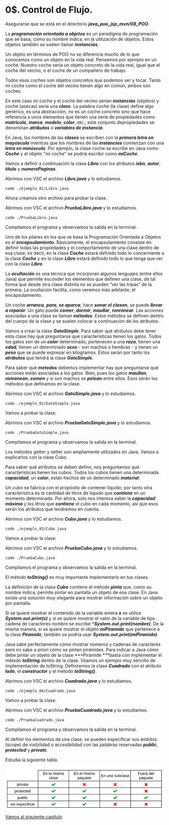 # 0$. Control de Flujo.


Asegurarse que se está en el directorio ***java_poo_jsp_mvn/08_POO***.

La ***programación orientada a objetos*** es un paradigma de programación que se basa, como su nombre indica, en la utilización de objetos. Estos objetos también se suelen llamar ***instancias***.

Un objeto en términos de POO no se diferencia mucho de lo que conocemos como un objeto en la vida real. Pensemos por ejemplo en un coche. Nuestro coche sería un objeto concreto de la vida real, igual que el coche del vecino, o el coche de un compañero de trabajo.

Todos esos coches son objetos concretos que podemos ver y tocar. Tanto mi coche como el coche del vecino tienen algo en común, ambos son coches.

En este caso mi coche y el coche del vecino serían ***instancias*** (objetos) y coche (asecas) sería una ***clase***. La palabra coche (la clase) define algo genérico, es una abstracción, no es un coche concreto sino que hace referencia a unos elementos que tienen una serie de propiedades como ***matrícula***, ***marca***, ***modelo***, ***color***, etc.; este conjunto depropiedades se denominan ***atributos*** o ***variables de instancia***.

En Java, los nombres de las ***clases*** se escriben con la ***primera letra en mayúscula*** mientras que los nombres de las ***instancias*** comienzan con una ***letra en minúscula***. Por ejemplo, la clase coche se escribe en Java como ***Coche*** y el objeto "mi coche" se podría escribir como ***miCoche***.

Vamos a definir a continuación la clase ***Libro*** con los atributos ***isbn***, ***autor***, ***titulo*** y ***numeroPaginas***.


Abrimos con VSC el archivo ***Libro.java*** y lo estudiamos.

```
code ./ejemplo_01/Libro.java
```

Ahora creamos otro archivo para probar la clase.

Abrimos con VSC el archivo ***PruebaLibro.java*** y lo estudiamos.

```
code ./PruebaLibro.java
```

Compilamos el programa y observamos la salida en la terminal.

Uno de los pilares en los que se basa la Programación Orientada a Objetos es el ***encapsulamiento***. Básicamente, el encapsulamiento consiste en definir todas las propiedades y el comportamiento de una clase dentro de esa clase; es decir, en la clase ***Coche*** estará definido todo lo concerniente a la clase ***Coche*** y en la clase ***Libro*** estará definido todo lo que tenga que ver con la clase ***Libro***.

La ***ocultación*** es una técnica que incorporan algunos lenguajes (entre ellos Java) que permite esconder los elementos que definen una clase, de tal forma que desde otra clase distinta no se pueden “ver las tripas” de la primera. La ocultación facilita, como veremos más adelante, el encapsulamiento.

Un coche ***arranca***, ***para***, ***se aparca***, hace ***sonar el claxon***, se puede ***llevar a reparar***. Un gato puede ***comer***, ***dormir***, ***maullar***, ***ronronear***. Las acciones asociadas a una clase se llaman ***métodos***. Estos métodos se definen dentro del cuerpo de la clase y se suelen colocar a continuación de los atributos.

Vamos a crear la clase ***GatoSimple***. Para saber qué atributos debe tener esta clase hay que preguntarse qué características tienen los gatos. Todos los gatos son de un ***color*** determinado, pertenecen a una ***raza***, tienen una ***edad***, tienen un determinado ***sexo*** - son machos o hembras - y tienen un ***peso*** que se puede expresar en kilogramos. Éstos serán por tanto los ***atributos*** que tendrá la clase ***GatoSimple***.

Para saber qué ***metodos*** debemos implementar hay que preguntarse qué acciones están asociadas a los gatos. Bien, pues los gatos ***maullan***, ***ronronean***, ***comen*** y si son machos se ***pelean*** entre ellos. Esos serán los métodos que definamos en la clase.

Abrimos con VSC el archivo ***GatoSimple.java*** y lo estudiamos.

```
code ./ejemplo_02/GatoSimple.java
```

Vamos a probar la clase.

Abrimos con VSC el archivo ***PruebaGatoSimple.java*** y lo estudiamos.

```
code ./PruebaGatoSimple.java
```

Compilamos el programa y observamos la salida en la terminal.


Los métodos getter y setter son ampliamente utilizados en Java. Vamos a explicarlos con la clase Cubo. 

Para saber qué atributos se deben definir, nos preguntamos qué características tienen los cubos. Todos los cubos tienen una determinada ***capacidad***, un ***color***, están hechos de un determinado ***material***.

Un cubo se fabrica con el propósito de contener líquido; por tanto otra característica es la cantidad de litros de líquido que ***contiene*** en un momento determinado. Por ahora, solo nos interesa saber la ***capacidad máxima*** y los litros que ***contiene*** el cubo en cada momento, así que esos serán los atributos que tendremos en cuenta.

Abrimos con VSC el archivo ***Cubo.java*** y lo estudiamos.

```
code ./ejemplo_03/Cubo.java
```

Vamos a probar la clase.

Abrimos con VSC el archivo ***PruebaCubo.java*** y lo estudiamos.

```
code ./PruebaCubo.java
```

Compilamos el programa y observamos la salida en la terminal.


El método ***toString()*** es muy importante implementarlo en tus clases. 

La definición de la clase ***Cubo*** contiene el método ***pinta*** que, como su nombre indica, permite pintar en pantalla un objeto de esa clase. En Java existe una solución muy elegante para mostrar información sobre un objeto por pantalla. 

Si se quiere mostrar el contenido de la variable entera ***x*** se utiliza ***System.out.print(x)*** y si se quiere mostrar el valor de la variable de tipo cadena de caracteres nombre se escribe ****System.out.print(nombre)***. De la misma manera, si se quiere
mostrar el objeto ***miPiramide*** que pertenece a la clase ***Piramide***, también se podría usar ***System.out.print(miPiramide)***. 

Java sabe perfectamente cómo mostrar números y cadenas de caracteres pero no sabe a priori cómo se pintan pirámides. Para indicar a Java cómo debe pintar un objeto de la clase ***Piramide ***basta con implementar el método ***toString*** dentro de la clase.
Veamos un ejemplo muy sencillo de implementación de toString. Definiremos la clase ***Cuadrado*** con el atributo ***lado***, el ***constructor*** y el método ***toString()***.

Abrimos con VSC el archivo ***Cuadrado.java*** y lo estudiamos.

```
code ./ejemplo_04/Cuadrado.java
```


Vamos a probar la clase.

Abrimos con VSC el archivo ***PruebaCuadrado.java*** y lo estudiamos.

```
code ./PruebaCuadrado.java
```

Compilamos el programa y observamos la salida en la terminal.


Al definir los elementos de una clase, se pueden especificar sus ámbitos (scope) de visibilidad o accesibilidad con las palabras reservadas ***public***, ***protected*** y ***private***.

Estudia la siguiente tabla.

![mi imagen](../img/202308071356.png)




[Vamos al siguiente capítulo](../09)

